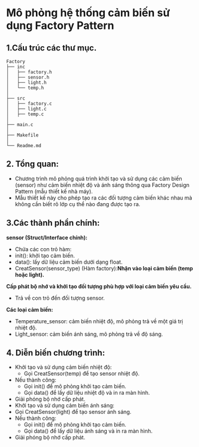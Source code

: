 # Mô phỏng hệ thống cảm biến sử dụng Factory Pattern
## 1.Cấu trúc các thư mục.    
    
    Factory
    ├── inc                   
    │   ├── factory.h          
    │   ├── sensor.h           
    │   ├── light.h            
    │   └── temp.h            
    │
    ├── src                 
    │   ├── factory.c          
    │   ├── light.c           
    │   ├── temp.c             
    │
    ├── main.c                
    │
    ├── Makefile             
    │
    └── Readme.md              

## 2.  Tổng quan:
- Chương trình mô phỏng quá trình khởi tạo và sử dụng các cảm biến (sensor) như cảm biến nhiệt độ và ánh sáng thông qua Factory Design Pattern (mẫu thiết kế nhà máy).
 - Mẫu thiết kế này cho phép tạo ra các đối tượng cảm biến khác nhau mà không cần biết rõ lớp cụ thể nào đang được tạo ra.

## 3.Các thành phần chính:
**sensor (Struct/Interface chính):**
- Chứa các con trỏ hàm:
- init(): khởi tạo cảm biến.
- data(): lấy dữ liệu cảm biến dưới dạng float.
- CreatSensor(sensor_type) (Hàm factory):**Nhận vào loại cảm biến (temp hoặc light).**

**Cấp phát bộ nhớ và khởi tạo đối tượng phù hợp với loại cảm biến yêu cầu.**
- Trả về con trỏ đến đối tượng sensor.

**Các loại cảm biến:**

- Temperature_sensor: cảm biến nhiệt độ, mô phỏng trả về một giá trị nhiệt độ.
- Light_sensor: cảm biến ánh sáng, mô phỏng trả về độ sáng.

## 4. Diễn biến chương trình:

- Khởi tạo và sử dụng cảm biến nhiệt độ:
  - Gọi CreatSensor(temp) để tạo sensor nhiệt độ.
- Nếu thành công:
  - Gọi init() để mô phỏng khởi tạo cảm biến.
  - Gọi data() để lấy dữ liệu nhiệt độ và in ra màn hình.
- Giải phóng bộ nhớ cấp phát.
- Khởi tạo và sử dụng cảm biến ánh sáng:
- Gọi CreatSensor(light) để tạo sensor ánh sáng.
- Nếu thành công:
  - Gọi init() để mô phỏng khởi tạo cảm biến.
  - Gọi data() để lấy dữ liệu ánh sáng và in ra màn hình.
- Giải phóng bộ nhớ cấp phát.